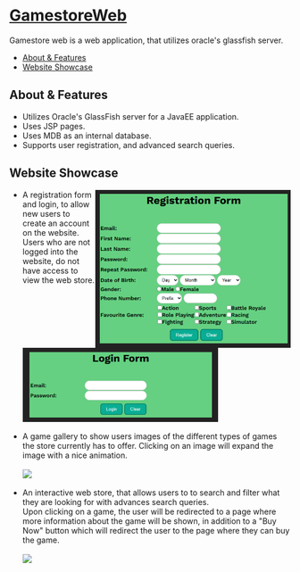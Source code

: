 [GamestoreWeb](https://github.com/TheLuciferX/GamestoreWeb)
===============
Gamestore web is a web application, that utilizes oracle's glassfish server.
* [About & Features](#about--features)
* [Website Showcase](#website-showcase)

## About & Features
* Utilizes Oracle's GlassFish server for a JavaEE application.
* Uses JSP pages.
* Uses MDB as an internal database.
* Supports user registration, and advanced search queries.

## Website Showcase

* <p>
  <img width="350px" align="right" src="https://github.com/TheLuciferX/GamestoreWeb/blob/master/gifs/registration.png">
  A registration form and login, to allow new users to create an account on the website.
  <br />
  Users who are not logged into the website, do not have access to view the web store.
  <br />
  <br />
  <img width="350px" src="https://github.com/TheLuciferX/GamestoreWeb/blob/master/gifs/login.png">
  <br clear="right" />
</p>

* <p>
  A game gallery to show users images of the different types of games the store currently has to offer. Clicking on an image will expand the image with a nice animation.
  <br />
  <br />
  <img src="https://github.com/TheLuciferX/GamestoreWeb/blob/master/gifs/gallery.gif">
</p>

* <p>
  An interactive web store, that allows users to to search and filter what they are looking for with advances search queries.
  <br />
  Upon clicking on a game, the user will be redirected to a page where more information about the game will be shown, in addition to a "Buy Now" button which will redirect the user to the page where they can buy the game.
  <br />
  <br />
  <img src="https://github.com/TheLuciferX/GamestoreWeb/blob/master/gifs/store.gif">
</p>